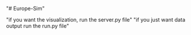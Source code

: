 "# Europe-Sim" 

"if you want the visualization, run the server.py file"
"if you just want data output run the run.py file"